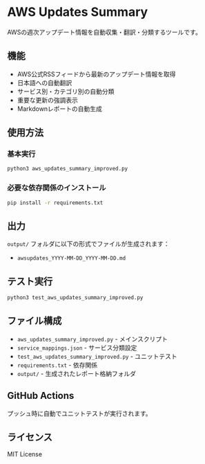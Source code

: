 # AWS Updates Summary

AWSの週次アップデート情報を自動収集・翻訳・分類するツールです。

## 機能

- AWS公式RSSフィードから最新のアップデート情報を取得
- 日本語への自動翻訳
- サービス別・カテゴリ別の自動分類
- 重要な更新の強調表示
- Markdownレポートの自動生成

## 使用方法

### 基本実行

```bash
python3 aws_updates_summary_improved.py
```

### 必要な依存関係のインストール

```bash
pip install -r requirements.txt
```

## 出力

`output/` フォルダに以下の形式でファイルが生成されます：
- `awsupdates_YYYY-MM-DD_YYYY-MM-DD.md`

## テスト実行

```bash
python3 test_aws_updates_summary_improved.py
```

## ファイル構成

- `aws_updates_summary_improved.py` - メインスクリプト
- `service_mappings.json` - サービス分類設定
- `test_aws_updates_summary_improved.py` - ユニットテスト
- `requirements.txt` - 依存関係
- `output/` - 生成されたレポート格納フォルダ

## GitHub Actions

プッシュ時に自動でユニットテストが実行されます。

## ライセンス

MIT License